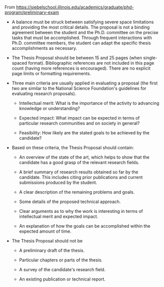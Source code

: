From <https://siebelschool.illinois.edu/academics/graduate/phd-program/preliminary-exam>

- A balance must be struck between satisfying severe space limitations and providing the most critical details. The proposal is not a binding agreement between the student and the Ph.D. committee on the precise tasks that must be accomplished. Through frequent interactions with Ph.D. committee members, the student can adapt the specific thesis accomplishments as necessary.

- The Thesis Proposal should be between 15 and 25 pages (when single-spaced format). Bibliographic references are not included in this page count (having more references is encouraged). There are no explicit page limits or formatting requirements.

- Three main criteria are usually applied in evaluating a proposal (the first two are similar to the National Science Foundation's guidelines for evaluating research proposals).

  - Intellectual merit: What is the importance of the activity to advancing knowledge or understanding?

  - Expected impact: What impact can be expected in terms of particular research communities and on society in general?

  - Feasibility: How likely are the stated goals to be achieved by the candidate?

- Based on these criteria, the Thesis Proposal should contain:

  - An overview of the state of the art, which helps to show that the candidate has a good grasp of the relevant research fields.

  - A brief summary of research results obtained so far by the candidate. This includes citing prior publications and current submissions produced by the student.

  - A clear description of the remaining problems and goals.

  - Some details of the proposed technical approach.

  - Clear arguments as to why the work is interesting in terms of intellectual merit and expected impact.

  - An explanation of how the goals can be accomplished within the expected amount of time.

- The Thesis Proposal should not be

  - A preliminary draft of the thesis.

  - Particular chapters or parts of the thesis.

  - A survey of the candidate's research field.

  - An existing publication or technical report.
